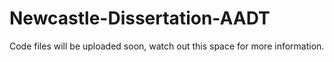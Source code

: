 # Newcastle-Dissertation-AADT

Code files will be uploaded soon, watch out this space for more information.